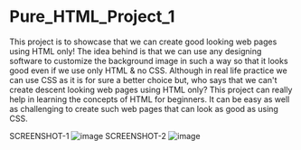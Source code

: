 # Pure_HTML_Project_1
This project is to showcase that we can create good looking web pages using HTML only! The idea behind is that we can use any designing software to 
customize the background image in such a way so that it looks good even if we use only HTML & no CSS. Although in real life practice we can use CSS
as it is for sure a better choice but, who says that we can't create descent looking web pages using HTML only? This project can really help in learning
the concepts of HTML for beginners. It can be easy as well as challenging to create such web pages that can look as good as using CSS.

SCREENSHOT-1
![image](https://user-images.githubusercontent.com/97697722/235205602-dfdbcb64-00c9-4e69-9c80-e48990d0b7dd.png)
SCREENSHOT-2
![image](https://user-images.githubusercontent.com/97697722/235206014-4fe8b8d4-787d-461f-af1f-4aae2ec48b1d.png)
